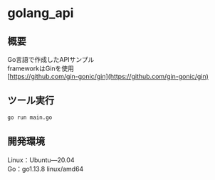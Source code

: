 # golang_api

## 概要

Go言語で作成したAPIサンプル  
frameworkはGinを使用  
[https://github.com/gin-gonic/gin](https://github.com/gin-gonic/gin)

## ツール実行

```bash
go run main.go
```

## 開発環境

Linux：Ubuntu―20.04  
Go：go1.13.8 linux/amd64  
